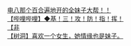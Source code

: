[电八那个百合遍地开的全妹子大帮！！](http://tieba.baidu.com/p/3510991672?see_lz=1&pn=)   
[【哔哩哔哩】◆基！三！攻！防！指！挥！](http://tieba.baidu.com/p/3510581755?see_lz=1&pn=)   
[【非](http://tieba.baidu.com/p/3511756270?see_lz=1&pn=)   
[【树洞】喜欢一个女生，她情缘也是妹子。](http://tieba.baidu.com/p/3510703909?see_lz=1&pn=)   
